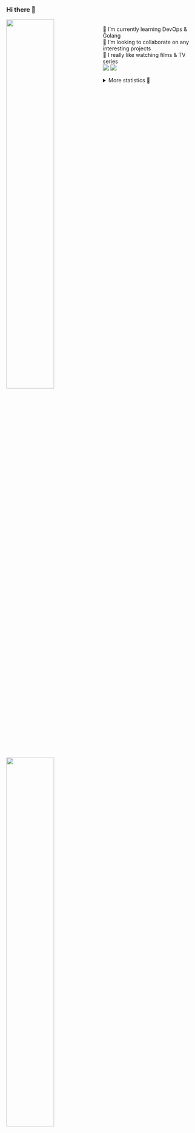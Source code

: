 ### Hi there 👋


[<img align="left" width="50%" src="https://github-readme-stats.vercel.app/api?username=rufusnufus&hide=issues&show_icons=true&count_private=true&theme=transparent&title_color=FF6F40&text_color=FBF9F8&icon_color=F48242&hide_border=true&hide_title=true#gh-dark-mode-only">](https://metrics.lecoq.io/rufusnufus#gh-dark-mode-only)
[<img align="left" width="50%" src="https://github-readme-stats.vercel.app/api?username=rufusnufus&hide=issues&show_icons=true&count_private=true&theme=transparent&title_color=FF6533&text_color=4D4644&icon_color=FF8038&hide_border=true&hide_title=true#gh-light-mode-only">](https://metrics.lecoq.io/rufusnufus#gh-light-mode-only)

<p>
  <br>
  🌱 I’m currently learning DevOps & Golang</br>
  👯 I’m looking to collaborate on any interesting projects</br>
  🎥 I really like watching films & TV series</br>
  <a href="https://linkedin.com/in/rufusnufus"><img src="https://img.shields.io/badge/linkedin-0077B5.svg?style=for-the-badge&logo=linkedin&logoColor=white"/></a>
  <a href="https://t.me/rufusnufus"><img src="https://img.shields.io/badge/-telegram-black?style=for-the-badge&color=blue&logo=telegram"/></a>
</p>

<p text-align="left">
<details>
  <summary>More statistics 👀</summary><br/>

<!--START_SECTION:waka-->
![Code Time](http://img.shields.io/badge/Code%20Time-601%20hrs%2026%20mins-blue)

![Profile Views](http://img.shields.io/badge/Profile%20Views-0-blue)

**I'm an Early 🐤** 

```text
🌞 Morning                9613 commits        ██████░░░░░░░░░░░░░░░░░░░   22.35 % 
🌆 Daytime                24834 commits       ██████████████░░░░░░░░░░░   57.73 % 
🌃 Evening                7713 commits        ████░░░░░░░░░░░░░░░░░░░░░   17.93 % 
🌙 Night                  856 commits         ░░░░░░░░░░░░░░░░░░░░░░░░░   01.99 % 
```
📅 **I'm Most Productive on Monday** 

```text
Monday                   8829 commits        █████░░░░░░░░░░░░░░░░░░░░   20.52 % 
Tuesday                  8212 commits        █████░░░░░░░░░░░░░░░░░░░░   19.09 % 
Wednesday                8796 commits        █████░░░░░░░░░░░░░░░░░░░░   20.45 % 
Thursday                 8526 commits        █████░░░░░░░░░░░░░░░░░░░░   19.82 % 
Friday                   7354 commits        ████░░░░░░░░░░░░░░░░░░░░░   17.10 % 
Saturday                 834 commits         ░░░░░░░░░░░░░░░░░░░░░░░░░   01.94 % 
Sunday                   465 commits         ░░░░░░░░░░░░░░░░░░░░░░░░░   01.08 % 
```


📊 **This Week I Spent My Time On** 

```text
💬 Programming Languages: 
YAML                     7 hrs 11 mins       █████████████████░░░░░░░░   67.88 % 
Other                    1 hr 38 mins        ████░░░░░░░░░░░░░░░░░░░░░   15.56 % 
HCL                      1 hr 32 mins        ████░░░░░░░░░░░░░░░░░░░░░   14.49 % 
Terraform                7 mins              ░░░░░░░░░░░░░░░░░░░░░░░░░   01.13 % 
Markdown                 3 mins              ░░░░░░░░░░░░░░░░░░░░░░░░░   00.51 % 

🔥 Editors: 
VS Code                  8 hrs 58 mins       █████████████████████░░░░   84.71 % 
iTerm2                   1 hr 37 mins        ████░░░░░░░░░░░░░░░░░░░░░   15.29 % 
```

**I Mostly Code in Go** 

```text
Go                       30 repos            █████░░░░░░░░░░░░░░░░░░░░   20.27 % 
Python                   14 repos            ██░░░░░░░░░░░░░░░░░░░░░░░   09.46 % 
Smarty                   11 repos            ██░░░░░░░░░░░░░░░░░░░░░░░   07.43 % 
HCL                      7 repos             █░░░░░░░░░░░░░░░░░░░░░░░░   04.73 % 
Kotlin                   5 repos             █░░░░░░░░░░░░░░░░░░░░░░░░   03.38 % 
```




 Last Updated on 12/01/2024 01:04:36 UTC
<!--END_SECTION:waka-->

</details>
</p>
